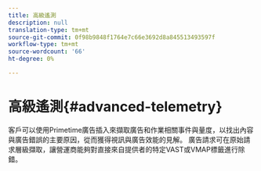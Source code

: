 ```yaml
---
title: 高級遙測
description: null
translation-type: tm+mt
source-git-commit: 0f98b9848f1764e7c66e3692d8a845513493597f
workflow-type: tm+mt
source-wordcount: '66'
ht-degree: 0%

---
```



# 高級遙測{#advanced-telemetry}

客戶可以使用Primetime廣告插入來擷取廣告和作業相關事件與量度，以找出內容與廣告錯誤的主要原因，從而獲得視訊與廣告效能的見解。  廣告請求可在原始請求層級擷取，讓營運商能夠對直接來自提供者的特定VAST或VMAP標籤進行除錯。
